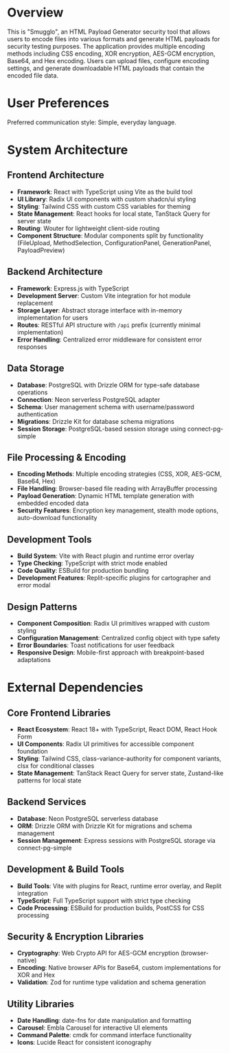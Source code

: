 # Overview

This is "Smugglo", an HTML Payload Generator security tool that allows users to encode files into various formats and generate HTML payloads for security testing purposes. The application provides multiple encoding methods including CSS encoding, XOR encryption, AES-GCM encryption, Base64, and Hex encoding. Users can upload files, configure encoding settings, and generate downloadable HTML payloads that contain the encoded file data.

# User Preferences

Preferred communication style: Simple, everyday language.

# System Architecture

## Frontend Architecture
- **Framework**: React with TypeScript using Vite as the build tool
- **UI Library**: Radix UI components with custom shadcn/ui styling
- **Styling**: Tailwind CSS with custom CSS variables for theming
- **State Management**: React hooks for local state, TanStack Query for server state
- **Routing**: Wouter for lightweight client-side routing
- **Component Structure**: Modular components split by functionality (FileUpload, MethodSelection, ConfigurationPanel, GenerationPanel, PayloadPreview)

## Backend Architecture
- **Framework**: Express.js with TypeScript
- **Development Server**: Custom Vite integration for hot module replacement
- **Storage Layer**: Abstract storage interface with in-memory implementation for users
- **Routes**: RESTful API structure with `/api` prefix (currently minimal implementation)
- **Error Handling**: Centralized error middleware for consistent error responses

## Data Storage
- **Database**: PostgreSQL with Drizzle ORM for type-safe database operations
- **Connection**: Neon serverless PostgreSQL adapter
- **Schema**: User management schema with username/password authentication
- **Migrations**: Drizzle Kit for database schema migrations
- **Session Storage**: PostgreSQL-based session storage using connect-pg-simple

## File Processing & Encoding
- **Encoding Methods**: Multiple encoding strategies (CSS, XOR, AES-GCM, Base64, Hex)
- **File Handling**: Browser-based file reading with ArrayBuffer processing
- **Payload Generation**: Dynamic HTML template generation with embedded encoded data
- **Security Features**: Encryption key management, stealth mode options, auto-download functionality

## Development Tools
- **Build System**: Vite with React plugin and runtime error overlay
- **Type Checking**: TypeScript with strict mode enabled
- **Code Quality**: ESBuild for production bundling
- **Development Features**: Replit-specific plugins for cartographer and error modal

## Design Patterns
- **Component Composition**: Radix UI primitives wrapped with custom styling
- **Configuration Management**: Centralized config object with type safety
- **Error Boundaries**: Toast notifications for user feedback
- **Responsive Design**: Mobile-first approach with breakpoint-based adaptations

# External Dependencies

## Core Frontend Libraries
- **React Ecosystem**: React 18+ with TypeScript, React DOM, React Hook Form
- **UI Components**: Radix UI primitives for accessible component foundation
- **Styling**: Tailwind CSS, class-variance-authority for component variants, clsx for conditional classes
- **State Management**: TanStack React Query for server state, Zustand-like patterns for local state

## Backend Services
- **Database**: Neon PostgreSQL serverless database
- **ORM**: Drizzle ORM with Drizzle Kit for migrations and schema management
- **Session Management**: Express sessions with PostgreSQL storage via connect-pg-simple

## Development & Build Tools
- **Build Tools**: Vite with plugins for React, runtime error overlay, and Replit integration
- **TypeScript**: Full TypeScript support with strict type checking
- **Code Processing**: ESBuild for production builds, PostCSS for CSS processing

## Security & Encryption Libraries
- **Cryptography**: Web Crypto API for AES-GCM encryption (browser-native)
- **Encoding**: Native browser APIs for Base64, custom implementations for XOR and Hex
- **Validation**: Zod for runtime type validation and schema generation

## Utility Libraries
- **Date Handling**: date-fns for date manipulation and formatting
- **Carousel**: Embla Carousel for interactive UI elements
- **Command Palette**: cmdk for command interface functionality
- **Icons**: Lucide React for consistent iconography
